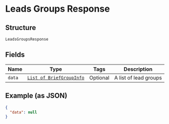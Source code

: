 
# Leads Groups Response

## Structure

`LeadsGroupsResponse`

## Fields

| Name | Type | Tags | Description |
|  --- | --- | --- | --- |
| `data` | [`List of BriefGroupInfo`](../../doc/models/brief-group-info.md) | Optional | A list of lead groups |

## Example (as JSON)

```json
{
  "data": null
}
```

